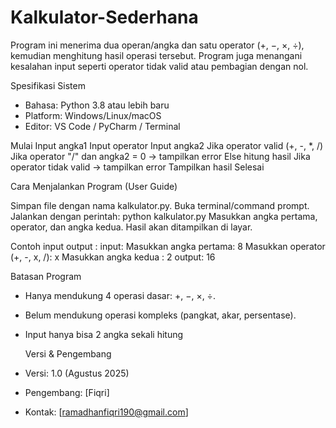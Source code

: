 # Kalkulator-Sederhana
Program ini menerima dua operan/angka dan satu operator (+, −, ×, ÷), kemudian menghitung hasil operasi tersebut. Program juga menangani kesalahan input seperti operator tidak valid atau pembagian dengan nol.

Spesifikasi Sistem
- Bahasa: Python 3.8 atau lebih baru
- Platform: Windows/Linux/macOS
- Editor: VS Code / PyCharm / Terminal

Mulai
Input angka1
Input operator
Input angka2
Jika operator valid (+, -, *, /)
Jika operator "/" dan angka2 = 0 → tampilkan error
Else hitung hasil
Jika operator tidak valid → tampilkan error
Tampilkan hasil
Selesai

Cara Menjalankan Program (User Guide)

Simpan file dengan nama kalkulator.py.
Buka terminal/command prompt.
Jalankan dengan perintah: python kalkulator.py
Masukkan angka pertama, operator, dan angka kedua.
Hasil akan ditampilkan di layar.

Contoh input output :
input:
Masukkan angka pertama: 8
Masukkan operator (+, -, x, /): x
Masukkan angka kedua : 2
output:
16

Batasan Program

- Hanya mendukung 4 operasi dasar: +, −, ×, ÷.
- Belum mendukung operasi kompleks (pangkat, akar, persentase).
- Input hanya bisa 2 angka sekali hitung

  Versi & Pengembang
  
- Versi: 1.0 (Agustus 2025)
- Pengembang: [Fiqri]
- Kontak: [ramadhanfiqri190@gmail.com]
